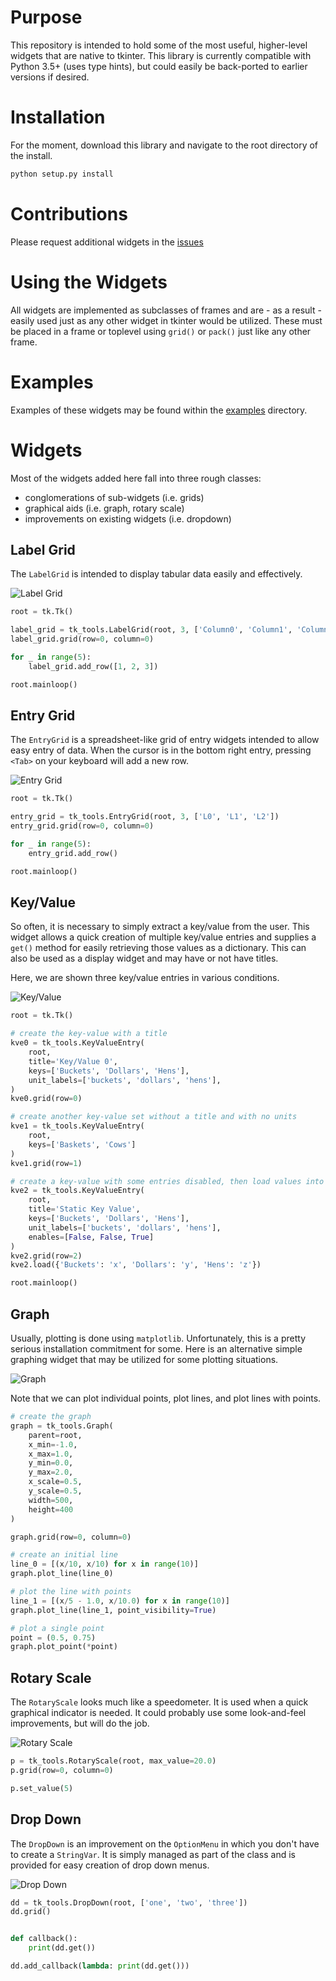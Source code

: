 # Purpose

This repository is intended to hold some of the most useful, higher-level widgets
that are native to tkinter.  This library is currently compatible with Python 3.5+ (uses
type hints), but could easily be back-ported to earlier versions if desired.

# Installation

For the moment, download this library and navigate to the root directory of the install.

```python 
python setup.py install
```

# Contributions

Please request additional widgets in the [issues]()

# Using the Widgets

All widgets are implemented as subclasses of frames and are - as a result - easily used
just as any other widget in tkinter would be utilized.  These must be placed in a frame
or toplevel using `grid()` or `pack()` just like any other frame.

# Examples

Examples of these widgets may be found within the [examples](./examples/) directory.

# Widgets

Most of the widgets added here fall into three rough classes:

 - conglomerations of sub-widgets (i.e. grids)
 - graphical aids (i.e. graph, rotary scale)
 - improvements on existing widgets (i.e. dropdown)

## Label Grid

The `LabelGrid` is intended to display tabular data easily and effectively.

![Label Grid](./examples/img/label-grid.png)

```python 
root = tk.Tk()

label_grid = tk_tools.LabelGrid(root, 3, ['Column0', 'Column1', 'Column2'])
label_grid.grid(row=0, column=0)

for _ in range(5):
    label_grid.add_row([1, 2, 3])

root.mainloop()
```

## Entry Grid

The `EntryGrid` is a spreadsheet-like grid of entry widgets intended to allow easy entry
of data.  When the cursor is in the bottom right entry, pressing `<Tab>` on your keyboard
will add a new row.

![Entry Grid](./examples/img/entry-grid.png)


```python 
root = tk.Tk()

entry_grid = tk_tools.EntryGrid(root, 3, ['L0', 'L1', 'L2'])
entry_grid.grid(row=0, column=0)

for _ in range(5):
    entry_grid.add_row()

root.mainloop()
```

## Key/Value

So often, it is necessary to simply extract a key/value from the user.  This widget allows
a quick creation of multiple key/value entries and supplies a `get()` method for easily
retrieving those values as a dictionary.  This can also be used as a display widget and may
have or not have titles.

Here, we are shown three key/value entries in various conditions.

![Key/Value](./examples/img/key-value.png)

```python 
root = tk.Tk()

# create the key-value with a title
kve0 = tk_tools.KeyValueEntry(
    root,
    title='Key/Value 0',
    keys=['Buckets', 'Dollars', 'Hens'],
    unit_labels=['buckets', 'dollars', 'hens'],
)
kve0.grid(row=0)

# create another key-value set without a title and with no units
kve1 = tk_tools.KeyValueEntry(
    root,
    keys=['Baskets', 'Cows']
)
kve1.grid(row=1)

# create a key-value with some entries disabled, then load values into each
kve2 = tk_tools.KeyValueEntry(
    root,
    title='Static Key Value',
    keys=['Buckets', 'Dollars', 'Hens'],
    unit_labels=['buckets', 'dollars', 'hens'],
    enables=[False, False, True]
)
kve2.grid(row=2)
kve2.load({'Buckets': 'x', 'Dollars': 'y', 'Hens': 'z'})

root.mainloop()
```

## Graph

Usually, plotting is done using `matplotlib`.  Unfortunately, this is a pretty serious
installation commitment for some.  Here is an alternative simple graphing widget that
may be utilized for some plotting situations.

![Graph](./examples/img/graph.png)

Note that we can plot individual points, plot lines, and plot lines with points.

```python 
# create the graph
graph = tk_tools.Graph(
    parent=root,
    x_min=-1.0,
    x_max=1.0,
    y_min=0.0,
    y_max=2.0,
    x_scale=0.5,
    y_scale=0.5,
    width=500,
    height=400
)

graph.grid(row=0, column=0)

# create an initial line
line_0 = [(x/10, x/10) for x in range(10)]
graph.plot_line(line_0)

# plot the line with points
line_1 = [(x/5 - 1.0, x/10.0) for x in range(10)]
graph.plot_line(line_1, point_visibility=True)

# plot a single point
point = (0.5, 0.75)
graph.plot_point(*point)
```

## Rotary Scale

The `RotaryScale` looks much like a speedometer.  It is used when a quick graphical
indicator is needed.  It could probably use some look-and-feel improvements, but
will do the job.

![Rotary Scale](./examples/img/rotary-scale.png)

```python 
p = tk_tools.RotaryScale(root, max_value=20.0)
p.grid(row=0, column=0)

p.set_value(5)
```

## Drop Down

The `DropDown` is an improvement on the `OptionMenu` in which you don't have to
create a `StringVar`.  It is simply managed as part of the class and is provided for
easy creation of drop down menus.

![Drop Down](./examples/img/dropdown.png)

```python 
dd = tk_tools.DropDown(root, ['one', 'two', 'three'])
dd.grid()


def callback():
    print(dd.get())

dd.add_callback(lambda: print(dd.get()))
```
